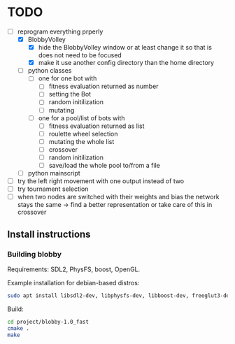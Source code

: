 # TODO

* [ ] reprogram everything prperly
  * [x] BlobbyVolley
    * [x] hide the BlobbyVolley window or at least change it so that is does not need to be focused
    * [x] make it use another config directory than the home directory
  * [ ] python classes
    * [ ] one for one bot with
      * [ ] fitness evaluation returned as number
      * [ ] setting the Bot
      * [ ] random initilization
      * [ ] mutating
    * [ ] one for a pool/list of bots with
      * [ ] fitness evaluation returned as list
      * [ ] roulette wheel selection
      * [ ] mutating the whole list
      * [ ] crossover
      * [ ] random initilization
      * [ ] save/load the whole pool to/from a file
  * [ ] python mainscript
* [ ] try the left right movement with one output instead of two
* [ ] try tournament selection
* [ ] when two nodes are switched with their weights and bias the network stays the same -> find a better representation or take care of this in crossover

## Install instructions
### Building blobby
Requirements: SDL2, PhysFS, boost, OpenGL.

Example installation for debian-based distros:
```bash
sudo apt install libsdl2-dev, libphysfs-dev, libboost-dev, freeglut3-dev
```

Build:
```bash
cd project/blobby-1.0_fast
cmake .
make
```
